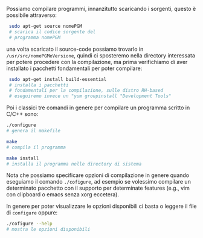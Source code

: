 
Possiamo compilare programmi, innanzitutto scaricando i sorgenti,
questo è possibile attraverso:

```sh
 sudo apt-get source nomePGM
 # scarica il codice sorgente del
 # programma nomePGM
```
una volta scaricato il source-code possiamo trovarlo in `/usr/src/nomePGMeVersione`,
quindi ci sposteremo nella directory interessata per potere procedere
con la compilazione, ma prima verifichiamo di aver installato i pacchetti
fondamentali per poter compilare:

```sh
 sudo apt-get install build-essential
 # installa i pacchetti
 # fondamentali per la compilazione, sulle distro RH-based
 # eseguiremo invece un "yum groupinstall "Development Tools"
```


Poi i classici tre comandi in genere per compilare un programma scritto
in C/C++ sono:

```sh
./configure
# genera il makefile
```

```sh
make
# compila il programma
```

```sh
make install
# installa il programma nelle directory di sistema
```

Nota che possiamo specificare opzioni di compilazione in genere quando eseguiamo
il comando `./cofigure`, ad esempio se volessimo compilare un determinato
pacchetto con il supporto per determinate features (e.g., vim con clipboard o
emacs senza xorg eccetera).

In genere per poter visualizzare le opzioni disponibili ci basta o leggere il
file di `configure` oppure:

```sh
./cofigure --help
# mostra le opzioni disponibili
```



